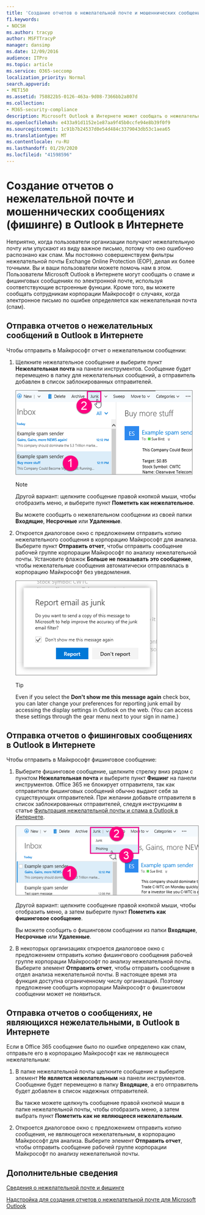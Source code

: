 ```yaml
---
title: 'Создание отчетов о нежелательной почте и мошеннических сообщениях (фишинге) в Outlook в Интернете '
f1.keywords:
- NOCSH
ms.author: tracyp
author: MSFTTracyP
manager: dansimp
ms.date: 12/09/2016
audience: ITPro
ms.topic: article
ms.service: O365-seccomp
localization_priority: Normal
search.appverid:
- MET150
ms.assetid: 758822b5-0126-463a-9d08-7366bb2a807d
ms.collection:
- M365-security-compliance
description: Microsoft Outlook в Интернете может сообщать о нежелательной почте и phishing-атаках с помощью встроенных параметров отчетов электронной почты. Вы также можете сообщить корпорации Майкрософт, что сообщение было неправильно определено как нежелательное (спам).
ms.openlocfilehash: e433a91d1152e1e87aa9f45b0ccfe94e8b39f0f9
ms.sourcegitcommit: 1c91b7b24537d0e54d484c3379043db53c1aea65
ms.translationtype: MT
ms.contentlocale: ru-RU
ms.lasthandoff: 01/29/2020
ms.locfileid: "41598596"
---
```

# <a name="report-junk-email-and-phishing-scams-in-outlook-on-the-web"></a>Создание отчетов о нежелательной почте и мошеннических сообщениях (фишинге) в Outlook в Интернете

Неприятно, когда пользователи организации получают нежелательную почту или упускают из виду важное письмо, потому что оно ошибочно распознано как спам. Мы постоянно совершенствуем фильтры нежелательной почты Exchange Online Protection (EOP), делая их более точными. Вы и ваши пользователи можете помочь нам в этом. Пользователи Microsoft Outlook в Интернете могут сообщать о спаме и фишинговых сообщениях по электронной почте, используя соответствующие встроенные функции. Кроме того, вы можете сообщать сотрудникам корпорации Майкрософт о случаях, когда электронное письмо по ошибке определяется как нежелательная почта (спам).

## <a name="submit-junk-messages-in-outlook-on-the-web"></a>Отправка отчетов о нежелательных сообщений в Outlook в Интернете

Чтобы отправить в Майкрософт отчет о нежелательном сообщении:

1. Щелкните нежелательное сообщение и выберите пункт **Нежелательная почта** на панели инструментов. Сообщение будет перемещено в папку для нежелательных сообщений, а отправитель добавлен в список заблокированных отправителей.

   ![Указывает, что сообщение из Outlook в Интернете является спамом](../media/a10ae792-aab6-4374-a041-6c3f732eb2e3.png)

   > [!NOTE]
   > Другой вариант: щелкните сообщение правой кнопкой мыши, чтобы отобразить меню, и выберите пункт **Пометить как нежелательное**.

   Вы можете сообщить о нежелательном сообщении из своей папки **Входящие**, **Несрочные** или **Удаленные**.

2. Откроется диалоговое окно с предложением отправить копию нежелательного сообщения в корпорацию Майкрософт для анализа. Выберите пункт **Отправить отчет**, чтобы отправить сообщение рабочей группе корпорации Майкрософт по анализу нежелательной почты. Установите флажок **Больше не показывать это сообщение**, чтобы нежелательные сообщения автоматически отправлялась в корпорацию Майкрософт без уведомления.

   ![Отправляет отчет о спаме из Outlook в Интернете в Майкрософт](../media/e8d3a9f9-6eb6-4309-ba6d-643dffdb6a33.png)

   > [!TIP]
   > Even if you select the **Don't show me this message again** check box, you can later change your preferences for reporting junk email by accessing the display settings in Outlook on the web. (You can access these settings through the gear menu next to your sign in name.)

## <a name="submit-phishing-scam-messages-in-outlook-on-the-web"></a>Отправка отчетов о фишинговых сообщениях в Outlook в Интернете

Чтобы отправить в Майкрософт фишинговое сообщение:

1. Выберите фишинговое сообщение, щелкните стрелку вниз рядом с пунктом **Нежелательная почта** и выберите пункт **Фишинг** на панели инструментов. Office 365 не блокирует отправителя, так как отправители фишинговых сообщений обычно выдают себя за существующих отправителей. При желании добавьте отправителя в список заблокированных отправителей, следуя инструкциям в статье [Фильтрация нежелательной почты и спама в Outlook в Интернете](https://support.office.com/article/db786e79-54e2-40cc-904f-d89d57b7f41d).

   ![Указывает, что сообщение в Outlook в Интернете является мошенническим](../media/959bb577-341c-41ee-a159-e46600b2cf8a.png)

   Другой вариант: щелкните сообщение правой кнопкой мыши, чтобы отобразить меню, а затем выберите пункт **Пометить как фишинговое сообщение**.

   Вы можете сообщить о фишинговом сообщении из папки **Входящие**, **Несрочные** или **Удаленные**.

2. В некоторых организациях откроется диалоговое окно с предложением отправить копию фишингового сообщения рабочей группе корпорации Майкрософт по анализу нежелательной почты. Выберите элемент **Отправить отчет**, чтобы отправить сообщение в отдел анализа нежелательной почты. В настоящее время эта функция доступна ограниченному числу организаций. Поэтому предложение сообщить корпорации Майкрософт о фишинговом сообщении может не появиться.

## <a name="submit-not-junk-messages-in-outlook-on-the-web"></a>Отправка отчетов о сообщениях, не являющихся нежелательными, в Outlook в Интернете

Если в Office 365 сообщение было по ошибке определено как спам, отправьте его в корпорацию Майкрософт как не являющееся нежелательным:

1. В папке нежелательной почты щелкните сообщение и выберите элемент **Не является нежелательным** на панели инструментов. Сообщение будет перемещено в папку **Входящие**, а его отправитель будет добавлен в список надежных отправителей.

   Вы также можете щелкнуть сообщение правой кнопкой мыши в папке нежелательной почты, чтобы отобразить меню, а затем выбрать пункт **Пометить как не являющееся нежелательным**.

2. Откроется диалоговое окно с предложением отправить копию сообщения, не являющегося нежелательным, в корпорацию Майкрософт для анализа. Выберите элемент **Отправить отчет**, чтобы отправить сообщение рабочей группе корпорации Майкрософт по анализу нежелательной почты.

## <a name="for-more-information"></a>Дополнительные сведения

[Сведения о нежелательной почте и фишинге](https://support.microsoft.com/article/86c1d76f-4d5a-4967-9647-35665dc17c31)

[Надстройка для создания отчетов о нежелательной почте для Microsoft Outlook](https://docs.microsoft.com/office365/securitycompliance/junk-email-reporting-add-in-for-microsoft-outlook)
